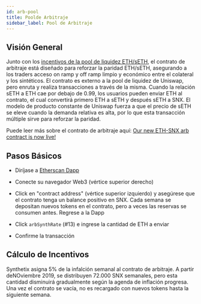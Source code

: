 ```yaml
---
id: arb-pool
title: Poolde Arbitraje
sidebar_label: Pool de Arbitraje
---
```


## Visión General

Junto con los <a href="/docs/seth-pool" class="link">incentivos de la pool de liquidez ETH/sETH</a>, el contrato de arbitraje está diseñado para reforzar la paridad ETH/sETH, asegurando a los traders acceso on ramp y off ramp limpio y económico entre el colateral y los sintéticos.
El contrato es externo a la pool de liquidez de Uniswap, pero enruta y realiza transacciones a través de la misma. Cuando la relación sETH a ETH cae por debajo de 0.99, los usuarios pueden enviar ETH al contrato, el cual convertirá primero ETH a sETH y después sETH a SNX. El modelo de producto constante de Uniswap fuerza a que el precio de sETH se eleve cuando la demanda relativa es alta, por lo que esta transacción múltiple sirve para reforzar la paridad.

Puede leer más sobre el contrato de arbitraje aquí: <a href="https://blog.synthetix.io/our-new-seth-snx-arb-contract-is-now-live/" class="link" target="_blank">Our new ETH-SNX arb contract is now live!</a>

## Pasos Básicos

- Diríjase a <a href="https://etherscan.io/dapp/0xa6b5e74466edc95d0b6e65c5cbfca0a676d893a4#writeContract" class="link" target="_blank">Etherscan Dapp</a>

- Conecte su navegador Web3 (vértice superior derecho)
- Click en "contract address" (vértice superior izquierdo) y asegúrese que el contrato tenga un balance positivo en SNX. Cada semana se depositan nuevos tokens en el contrato, pero a veces las reservas se consumen antes. Regrese a la Dapp
- Click `arbSynthRate` (#13) e ingrese la cantidad de ETH a enviar
- Confirme la transacción       

## Cálculo de Incentivos
Synthetix asigna 5% de la infalción semanal al contrato de arbitraje. A partir deNOviembre 2019, se distribuyen 72.000 SNX semanales, pero esta cantidad disminuirá gradualmente según la agenda de inflación progresa. Una vez el contrato se vacía, no es recargado con nuevos tokens hasta la siguiente semana.
